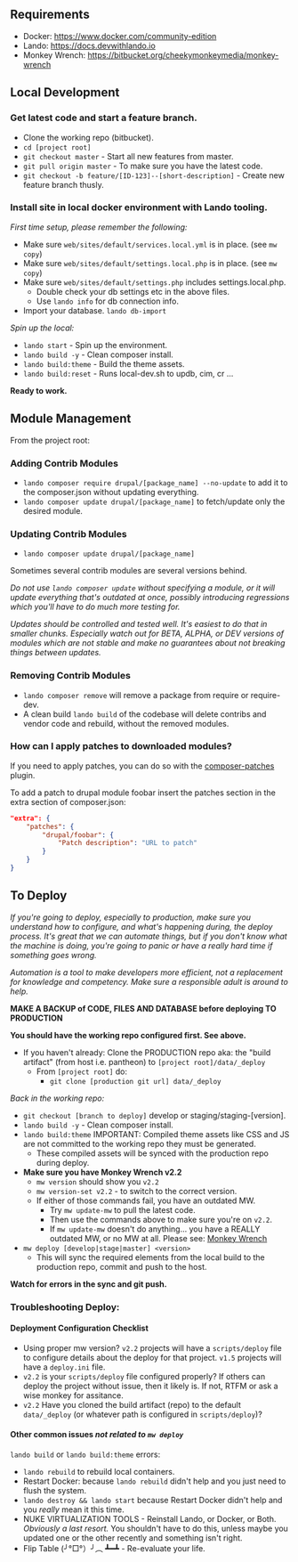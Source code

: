 ## Requirements

* Docker: https://www.docker.com/community-edition
* Lando: https://docs.devwithlando.io
* Monkey Wrench: https://bitbucket.org/cheekymonkeymedia/monkey-wrench


## Local Development

### Get latest code and start a feature branch.

- Clone the working repo (bitbucket).
- `cd [project root]`
- `git checkout master` - Start all new features from master.
- `git pull origin master` - To make sure you have the latest code.
- `git checkout -b feature/[ID-123]--[short-description]` - Create new feature branch thusly.

### Install site in local docker environment with Lando tooling.

*First time setup, please remember the following:*

- Make sure `web/sites/default/services.local.yml` is in place. (see `mw copy`)
- Make sure `web/sites/default/settings.local.php` is in place. (see `mw copy`)
- Make sure `web/sites/default/settings.php` includes settings.local.php.
  - Double check your db settings etc in the above files.
  - Use `lando info` for db connection info.
- Import your database. `lando db-import`

*Spin up the local:*

- `lando start` - Spin up the environment.
- `lando build -y` - Clean composer install.
- `lando build:theme` - Build the theme assets.
- `lando build:reset` - Runs local-dev.sh to updb, cim, cr ...

**Ready to work.**


## Module Management

From the project root:

### Adding Contrib Modules

- `lando composer require drupal/[package_name] --no-update` to add it to the composer.json without updating everything.
- `lando composer update drupal/[package_name]` to fetch/update only the desired module.

### Updating Contrib Modules

- `lando composer update drupal/[package_name]`

Sometimes several contrib modules are several versions behind.

*Do not use `lando composer update` without specifying a module, or it will update everything that's outdated at once, possibly introducing regressions which you'll have to do much more testing for.*

*Updates should be controlled and tested well. It's easiest to do that in smaller chunks. Especially watch out for BETA, ALPHA, or DEV versions of modules which are not stable and make no guarantees about not breaking things between updates.*

### Removing Contrib Modules

- `lando composer remove` will remove a package from require or require-dev.
- A clean build `lando build` of the codebase will delete contribs and vendor code and rebuild, without the removed modules.

### How can I apply patches to downloaded modules?

If you need to apply patches, you can do so with the
[composer-patches](https://github.com/cweagans/composer-patches) plugin.

To add a patch to drupal module foobar insert the patches section in the extra
section of composer.json:
```json
"extra": {
    "patches": {
        "drupal/foobar": {
            "Patch description": "URL to patch"
        }
    }
}
```


## To Deploy

_*If you're going to deploy, especially to production, make sure you understand how to configure, and what's happening during, the deploy process. It's great that we can automate things, but if you don't know what the machine is doing, you're going to panic or have a really hard time if something goes wrong.*_

_*Automation is a tool to make developers more efficient, not a replacement for knowledge and competency. Make sure a responsible adult is around to help.*_

**MAKE A BACKUP of CODE, FILES AND DATABASE before deploying TO PRODUCTION**

**You should have the working repo configured first. See above.**

- If you haven't already: Clone the PRODUCTION repo aka: the "build artifact" (from host i.e. pantheon) to `[project root]/data/_deploy`
    - From `[project root]` do:
        - `git clone [production git url] data/_deploy`

*Back in the working repo:*

- `git checkout [branch to deploy]` develop or staging/staging-[version].
- `lando build -y` - Clean composer install.
- `lando build:theme` IMPORTANT: Compiled theme assets like CSS and JS are not committed to the working repo they must be generated.
    - These compiled assets will be synced with the production repo during deploy.
- **Make sure you have Monkey Wrench v2.2**
    - `mw version` should show you `v2.2`
    - `mw version-set v2.2` - to switch to the correct version.
    - If either of those commands fail, you have an outdated MW.
        - Try `mw update-mw` to pull the latest code.
        - Then use the commands above to make sure you're on `v2.2`.
        - If `mw update-mw` doesn't do anything... you have a REALLY outdated MW, or no MW at all. Please see: [Monkey Wrench](https://bitbucket.org/cheekymonkeymedia/monkey-wrench/src/master/)
- `mw deploy [develop|stage|master] <version>`
    - This will sync the required elements from the local build to the production repo, commit and push to the host.

**Watch for errors in the sync and git push.**


### Troubleshooting Deploy:

#### Deployment Configuration Checklist

- Using proper mw version? `v2.2` projects will have a `scripts/deploy` file to configure details about the deploy for that project. `v1.5` projects will have a `deploy.ini` file.
- `v2.2` is your `scripts/deploy` file configured properly? If others can deploy the project without issue, then it likely is. If not, RTFM or ask a wise monkey for assitance.
- `v2.2` Have you cloned the build artifact (repo) to the default `data/_deploy` (or whatever path is configured in `scripts/deploy`)?

#### Other common issues _not related to `mw deploy`_

`lando build` or `lando build:theme` errors:

- `lando rebuild` to rebuild local containers.
- Restart Docker: because `lando rebuild` didn't help and you just need to flush the system.
- `lando destroy && lando start` because Restart Docker didn't help and you _*really*_ mean it this time.
- NUKE VIRTUALIZATION TOOLS - Reinstall Lando, or Docker, or Both. *Obviously a last resort.* You shouldn't have to do this, unless maybe you updated one or the other recently and something isn't right.
- Flip Table (╯°□°）╯︵ ┻━┻  - Re-evaluate your life.
